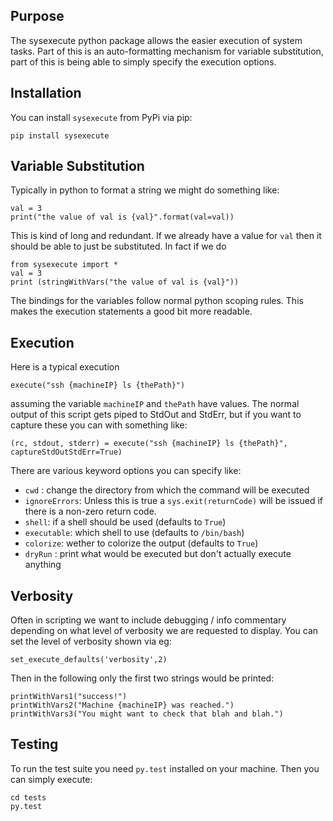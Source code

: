 ## Purpose

The sysexecute python package allows the easier execution of system tasks. Part of this is an auto-formatting mechanism for variable substitution, part of this is being able to simply specify the execution options.

## Installation

You can install `sysexecute` from PyPi via pip:

```
pip install sysexecute
```

## Variable Substitution

Typically in python to format a string we might do something like:

```
val = 3
print("the value of val is {val}".format(val=val))
```

This is kind of long and redundant. If we already have a value for `val` then it should be able to just be substituted. In fact if we do

```
from sysexecute import *
val = 3
print (stringWithVars("the value of val is {val}"))
```

The bindings for the variables follow normal python scoping rules. This makes the execution statements a good bit more readable.

## Execution

Here is a typical execution

```
execute("ssh {machineIP} ls {thePath}")
```
assuming the variable `machineIP` and `thePath` have values. The normal output of this script gets piped to StdOut and StdErr, but if you want to capture these you can with something like:

```
(rc, stdout, stderr) = execute("ssh {machineIP} ls {thePath}", captureStdOutStdErr=True)
```

There are various keyword options you can specify like:

- `cwd` : change the directory from which the command will be executed
- `ignoreErrors`: Unless this is true a `sys.exit(returnCode)` will be issued if there is a non-zero return code.
- `shell`: if a shell should be used (defaults to `True`)
- `executable`: which shell to use (defaults to `/bin/bash`)
- `colorize`: wether to colorize the output (defaults to `True`)
- `dryRun` : print what would be executed but don't actually execute anything

## Verbosity

Often in scripting we want to include debugging / info commentary depending on what level of verbosity we are requested to display. You can set the level of verbosity shown via eg:

```
set_execute_defaults('verbosity',2)
```

Then in the following only the first two strings would be printed:

```
printWithVars1("success!")
printWithVars2("Machine {machineIP} was reached.")
printWithVars3("You might want to check that blah and blah.")
```


## Testing

To run the test suite you need `py.test` installed on your machine. Then you can simply execute:

```
cd tests
py.test
```

